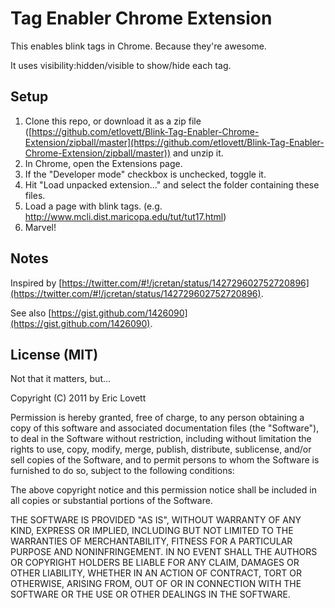 # <blink> Tag Enabler Chrome Extension

This enables blink tags in Chrome.  Because they're awesome.

It uses visibility:hidden/visible to show/hide each tag.


## Setup

1. Clone this repo, or download it as a zip file ([https://github.com/etlovett/Blink-Tag-Enabler-Chrome-Extension/zipball/master](https://github.com/etlovett/Blink-Tag-Enabler-Chrome-Extension/zipball/master)) and unzip it.
2. In Chrome, open the Extensions page.
3. If the "Developer mode" checkbox is unchecked, toggle it.
4. Hit "Load unpacked extension..." and select the folder containing these files.
5. Load a page with blink tags.  (e.g. http://www.mcli.dist.maricopa.edu/tut/tut17.html)
6. Marvel!


## Notes

Inspired by [https://twitter.com/#!/jcretan/status/142729602752720896](https://twitter.com/#!/jcretan/status/142729602752720896).

See also [https://gist.github.com/1426090](https://gist.github.com/1426090).


## License (MIT)

Not that it matters, but...

Copyright (C) 2011 by Eric Lovett

Permission is hereby granted, free of charge, to any person obtaining a copy
of this software and associated documentation files (the "Software"), to deal
in the Software without restriction, including without limitation the rights
to use, copy, modify, merge, publish, distribute, sublicense, and/or sell
copies of the Software, and to permit persons to whom the Software is
furnished to do so, subject to the following conditions:

The above copyright notice and this permission notice shall be included in
all copies or substantial portions of the Software.

THE SOFTWARE IS PROVIDED "AS IS", WITHOUT WARRANTY OF ANY KIND, EXPRESS OR
IMPLIED, INCLUDING BUT NOT LIMITED TO THE WARRANTIES OF MERCHANTABILITY,
FITNESS FOR A PARTICULAR PURPOSE AND NONINFRINGEMENT. IN NO EVENT SHALL THE
AUTHORS OR COPYRIGHT HOLDERS BE LIABLE FOR ANY CLAIM, DAMAGES OR OTHER
LIABILITY, WHETHER IN AN ACTION OF CONTRACT, TORT OR OTHERWISE, ARISING FROM,
OUT OF OR IN CONNECTION WITH THE SOFTWARE OR THE USE OR OTHER DEALINGS IN
THE SOFTWARE.
